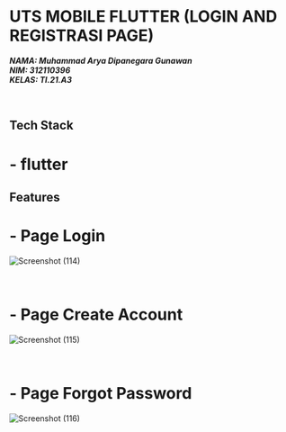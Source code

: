 # UTS MOBILE FLUTTER (LOGIN AND REGISTRASI PAGE)

**_NAMA: Muhammad Arya Dipanegara Gunawan_** <br/>
**_NIM: 312110396_** <br/>
**_KELAS: TI.21.A3_** <br/>

</br>

## Tech Stack

# - flutter


## Features
# - Page Login
![Screenshot (114)](https://github.com/AryaGunawann/uts-mobile-flutter/assets/113499162/8217856f-5a3c-4a93-9194-07703adfcd7c)

</br>

# - Page Create Account
![Screenshot (115)](https://github.com/AryaGunawann/uts-mobile-flutter/assets/113499162/9b384f88-dbe3-45a3-8442-31becb733039)

</br>

# - Page Forgot Password
![Screenshot (116)](https://github.com/AryaGunawann/uts-mobile-flutter/assets/113499162/70ea7f39-6297-4d2a-b5f5-45449197efff)
